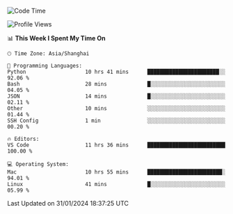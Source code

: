 <!--START_SECTION:waka-->
![Code Time](http://img.shields.io/badge/Code%20Time-340%20hrs%2041%20mins-blue)

![Profile Views](http://img.shields.io/badge/Profile%20Views-3-blue)

📊 **This Week I Spent My Time On** 

```text
🕑︎ Time Zone: Asia/Shanghai

💬 Programming Languages: 
Python                   10 hrs 41 mins      ███████████████████████░░   92.06 % 
Bash                     28 mins             █░░░░░░░░░░░░░░░░░░░░░░░░   04.05 % 
JSON                     14 mins             █░░░░░░░░░░░░░░░░░░░░░░░░   02.11 % 
Other                    10 mins             ░░░░░░░░░░░░░░░░░░░░░░░░░   01.44 % 
SSH Config               1 min               ░░░░░░░░░░░░░░░░░░░░░░░░░   00.20 % 

🔥 Editors: 
VS Code                  11 hrs 36 mins      █████████████████████████   100.00 % 

💻 Operating System: 
Mac                      10 hrs 55 mins      ████████████████████████░   94.01 % 
Linux                    41 mins             █░░░░░░░░░░░░░░░░░░░░░░░░   05.99 % 
```


 Last Updated on 31/01/2024 18:37:25 UTC
<!--END_SECTION:waka-->
